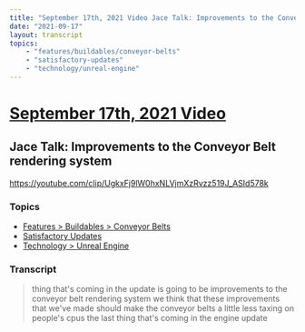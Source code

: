```yaml
---
title: "September 17th, 2021 Video Jace Talk: Improvements to the Conveyor Belt rendering system"
date: "2021-09-17"
layout: transcript
topics:
    - "features/buildables/conveyor-belts"
    - "satisfactory-updates"
    - "technology/unreal-engine"
---
```

# [September 17th, 2021 Video](../2021-09-17.md)
## Jace Talk: Improvements to the Conveyor Belt rendering system
https://youtube.com/clip/UgkxFj9lW0hxNLVjmXzRvzz519J_ASId578k

### Topics
* [Features > Buildables > Conveyor Belts](../topics/features/buildables/conveyor-belts.md)
* [Satisfactory Updates](../topics/satisfactory-updates.md)
* [Technology > Unreal Engine](../topics/technology/unreal-engine.md)

### Transcript

> thing that's coming in the update is going to be improvements to the conveyor belt rendering system we think that these improvements that we've made should make the conveyor belts a little less taxing on people's cpus the last thing that's coming in the engine update

